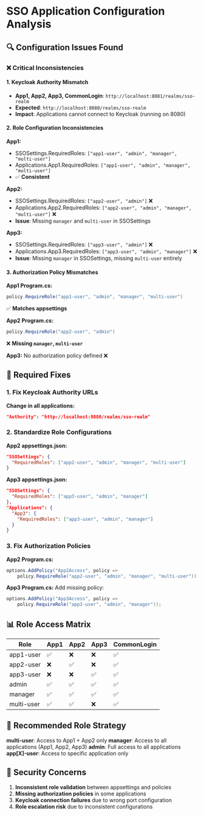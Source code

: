 # SSO Application Configuration Analysis

## 🔍 Configuration Issues Found

### ❌ Critical Inconsistencies

#### 1. **Keycloak Authority Mismatch**
- **App1, App2, App3, CommonLogin**: `http://localhost:8081/realms/sso-realm`
- **Expected**: `http://localhost:8080/realms/sso-realm`
- **Impact**: Applications cannot connect to Keycloak (running on 8080)

#### 2. **Role Configuration Inconsistencies**

**App1:**
- SSOSettings.RequiredRoles: `["app1-user", "admin", "manager", "multi-user"]`
- Applications.App1.RequiredRoles: `["app1-user", "admin", "manager", "multi-user"]`
- ✅ **Consistent**

**App2:**
- SSOSettings.RequiredRoles: `["app2-user", "admin"]` ❌
- Applications.App2.RequiredRoles: `["app2-user", "admin", "manager", "multi-user"]` ❌
- **Issue**: Missing `manager` and `multi-user` in SSOSettings

**App3:**
- SSOSettings.RequiredRoles: `["app3-user", "admin"]` ❌
- Applications.App3.RequiredRoles: `["app3-user", "admin", "manager"]` ❌
- **Issue**: Missing `manager` in SSOSettings, missing `multi-user` entirely

#### 3. **Authorization Policy Mismatches**

**App1 Program.cs:**
```csharp
policy.RequireRole("app1-user", "admin", "manager", "multi-user")
```
✅ **Matches appsettings**

**App2 Program.cs:**
```csharp
policy.RequireRole("app2-user", "admin")
```
❌ **Missing `manager`, `multi-user`**

**App3:** No authorization policy defined ❌

## 🔧 Required Fixes

### 1. Fix Keycloak Authority URLs
**Change in all applications:**
```json
"Authority": "http://localhost:8080/realms/sso-realm"
```

### 2. Standardize Role Configurations

**App2 appsettings.json:**
```json
"SSOSettings": {
  "RequiredRoles": ["app2-user", "admin", "manager", "multi-user"]
}
```

**App3 appsettings.json:**
```json
"SSOSettings": {
  "RequiredRoles": ["app3-user", "admin", "manager"]
},
"Applications": {
  "App3": {
    "RequiredRoles": ["app3-user", "admin", "manager"]
  }
}
```

### 3. Fix Authorization Policies

**App2 Program.cs:**
```csharp
options.AddPolicy("App2Access", policy =>
    policy.RequireRole("app2-user", "admin", "manager", "multi-user"));
```

**App3 Program.cs:** Add missing policy:
```csharp
options.AddPolicy("App3Access", policy =>
    policy.RequireRole("app3-user", "admin", "manager"));
```

## 📊 Role Access Matrix

| Role | App1 | App2 | App3 | CommonLogin |
|------|------|------|------|-------------|
| app1-user | ✅ | ❌ | ❌ | ✅ |
| app2-user | ❌ | ✅ | ❌ | ✅ |
| app3-user | ❌ | ❌ | ✅ | ✅ |
| admin | ✅ | ✅ | ✅ | ✅ |
| manager | ✅ | ✅ | ✅ | ✅ |
| multi-user | ✅ | ✅ | ❌ | ✅ |

## 🎯 Recommended Role Strategy

**multi-user**: Access to App1 + App2 only
**manager**: Access to all applications (App1, App2, App3)
**admin**: Full access to all applications
**app[X]-user**: Access to specific application only

## 🚨 Security Concerns

1. **Inconsistent role validation** between appsettings and policies
2. **Missing authorization policies** in some applications
3. **Keycloak connection failures** due to wrong port configuration
4. **Role escalation risk** due to inconsistent configurations